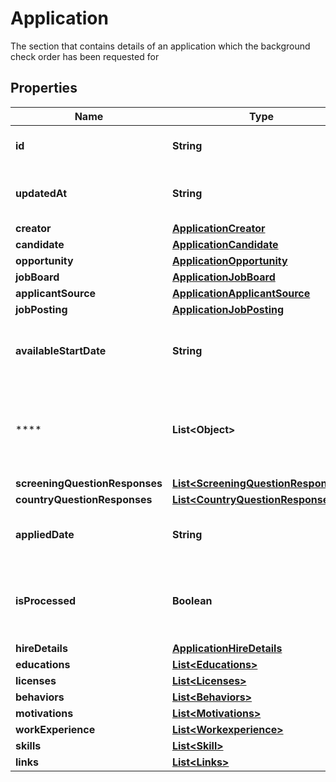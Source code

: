 

# Application

The section that contains details of an application which the background check order has been requested for

## Properties

| Name | Type | Description | Notes |
|------------ | ------------- | ------------- | -------------|
|**id** | **String** | The unique application id |  [optional] |
|**updatedAt** | **String** | The application’s last updated date. |  [optional] |
|**creator** | [**ApplicationCreator**](ApplicationCreator.md) |  |  [optional] |
|**candidate** | [**ApplicationCandidate**](ApplicationCandidate.md) |  |  [optional] |
|**opportunity** | [**ApplicationOpportunity**](ApplicationOpportunity.md) |  |  [optional] |
|**jobBoard** | [**ApplicationJobBoard**](ApplicationJobBoard.md) |  |  [optional] |
|**applicantSource** | [**ApplicationApplicantSource**](ApplicationApplicantSource.md) |  |  [optional] |
|**jobPosting** | [**ApplicationJobPosting**](ApplicationJobPosting.md) |  |  [optional] |
|**availableStartDate** | **String** | The date that the candidate is available to start. |  [optional] |
|**** | **List&lt;Object&gt;** | The array of candidate answers to the opportunity screening questions |  [optional] |
|**screeningQuestionResponses** | [**List&lt;ScreeningQuestionResponses&gt;**](ScreeningQuestionResponses.md) |  |  [optional] |
|**countryQuestionResponses** | [**List&lt;CountryQuestionResponses&gt;**](CountryQuestionResponses.md) |  |  [optional] |
|**appliedDate** | **String** | The date on which the candidate applied. |  [optional] |
|**isProcessed** | **Boolean** | The flag indicating if the application has been processed |  [optional] |
|**hireDetails** | [**ApplicationHireDetails**](ApplicationHireDetails.md) |  |  [optional] |
|**educations** | [**List&lt;Educations&gt;**](Educations.md) |  |  [optional] |
|**licenses** | [**List&lt;Licenses&gt;**](Licenses.md) |  |  [optional] |
|**behaviors** | [**List&lt;Behaviors&gt;**](Behaviors.md) |  |  [optional] |
|**motivations** | [**List&lt;Motivations&gt;**](Motivations.md) |  |  [optional] |
|**workExperience** | [**List&lt;Workexperience&gt;**](Workexperience.md) |  |  [optional] |
|**skills** | [**List&lt;Skill&gt;**](Skill.md) |  |  [optional] |
|**links** | [**List&lt;Links&gt;**](Links.md) |  |  [optional] |



